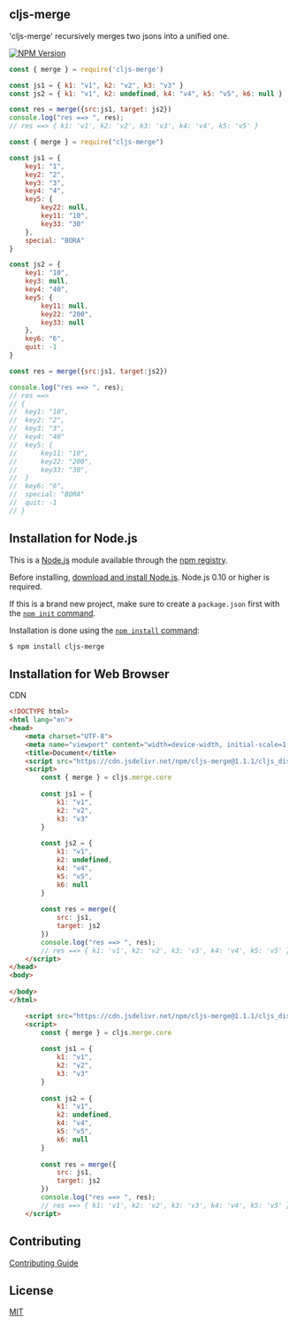 ## cljs-merge
'cljs-merge' recursively merges two jsons into a unified one.

[![NPM Version][npm-image]][npm-url]


```javascript
const { merge } = require('cljs-merge')

const js1 = { k1: "v1", k2: "v2", k3: "v3" }
const js2 = { k1: "v1", k2: undefined, k4: "v4", k5: "v5", k6: null }

const res = merge({src:js1, target: js2})
console.log("res ==> ", res);
// res ==> { k1: 'v1', k2: 'v2', k3: 'v3', k4: 'v4', k5: 'v5' }
```

```javascript
const { merge } = require("cljs-merge")

const js1 = {	
	key1: "1",
	key2: "2",
	key3: "3",
	key4: "4",
	key5: {
		key22: null,
		key11: "10",
		key33: "30"
	},
	special: "BORA"
}

const js2 = {	
	key1: "10",
	key3: null,
	key4: "40",
	key5: {
		key11: null,
		key22: "200",
		key33: null
	}, 
	key6: "6", 
	quit: -1
}

const res = merge({src:js1, target:js2})

console.log("res ==> ", res);
// res ==> 
// {	
// 	key1: "10",
// 	key2: "2",
// 	key3: "3",
// 	key4: "40"
//  key5: {
// 		key11: "10", 
// 		key22: "200", 
// 		key33: "30", 
// 	}
// 	key6: "6", 
// 	special: "BORA"
//  quit: -1
// }
```

## Installation for Node.js

This is a [Node.js](https://nodejs.org/en/) module available through the
[npm registry](https://www.npmjs.com/).

Before installing, [download and install Node.js](https://nodejs.org/en/download/).
Node.js 0.10 or higher is required.

If this is a brand new project, make sure to create a `package.json` first with
the [`npm init` command](https://docs.npmjs.com/creating-a-package-json-file).

Installation is done using the
[`npm install` command](https://docs.npmjs.com/getting-started/installing-npm-packages-locally):

```bash
$ npm install cljs-merge
```

## Installation for Web Browser 

CDN

```html
<!DOCTYPE html>
<html lang="en">
<head>
	<meta charset="UTF-8">
	<meta name="viewport" content="width=device-width, initial-scale=1.0">
	<title>Document</title>
	<script src="https://cdn.jsdelivr.net/npm/cljs-merge@1.1.1/cljs_dist/core/web/cljs.js"></script>
	<script>
		const { merge } = cljs.merge.core
		
		const js1 = {
			k1: "v1",
			k2: "v2",
			k3: "v3"
		}
	
		const js2 = {
			k1: "v1",
			k2: undefined,
			k4: "v4",
			k5: "v5",
			k6: null
		}
	
		const res = merge({
			src: js1,
			target: js2
		})
		console.log("res ==> ", res);
		// res ==> { k1: 'v1', k2: 'v2', k3: 'v3', k4: 'v4', k5: 'v5' }
	</script>
</head>
<body>
	
</body>
</html>
```

```html
	<script src="https://cdn.jsdelivr.net/npm/cljs-merge@1.1.1/cljs_dist/core/web/cljs.js"></script>
	<script>
		const { merge } = cljs.merge.core
		
		const js1 = {
			k1: "v1",
			k2: "v2",
			k3: "v3"
		}
	
		const js2 = {
			k1: "v1",
			k2: undefined,
			k4: "v4",
			k5: "v5",
			k6: null
		}
	
		const res = merge({
			src: js1,
			target: js2
		})
		console.log("res ==> ", res);
		// res ==> { k1: 'v1', k2: 'v2', k3: 'v3', k4: 'v4', k5: 'v5' }
	</script>
```

## Contributing

[Contributing Guide](Contributing.md)

## License

[MIT](LICENSE)

[npm-image]: https://img.shields.io/npm/v/express.svg
[npm-url]: https://npmjs.org/package/express
